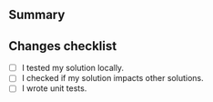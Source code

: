 ## Summary

<!-- Add a short paragraph that summarizes your work in the PR -->


## Changes checklist

<!-- Apply the checklist items before asking for review -->

- [ ] I tested my solution locally.
- [ ] I checked if my solution impacts other solutions.
- [ ] I wrote unit tests.